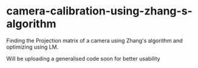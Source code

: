 # camera-calibration-using-zhang-s-algorithm
Finding the Projection matrix of a camera using Zhang's algorithm  and optimizing using LM.

Will be uploading a generalised code soon for better usability

